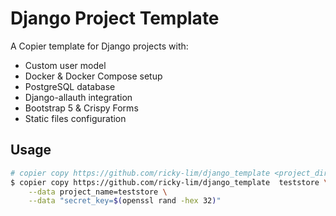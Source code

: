 # Django Project Template

A Copier template for Django projects with:
- Custom user model
- Docker & Docker Compose setup
- PostgreSQL database
- Django-allauth integration
- Bootstrap 5 & Crispy Forms
- Static files configuration

## Usage

```bash
# copier copy https://github.com/ricky-lim/django_template <project_dir> --data "secret_key=$(openssl rand -hex 32)"
$ copier copy https://github.com/ricky-lim/django_template  teststore \
    --data project_name=teststore \
    --data "secret_key=$(openssl rand -hex 32)" 
```